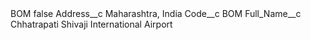 <?xml version="1.0" encoding="UTF-8"?>
<CustomMetadata xmlns="http://soap.sforce.com/2006/04/metadata" xmlns:xsi="http://www.w3.org/2001/XMLSchema-instance" xmlns:xsd="http://www.w3.org/2001/XMLSchema">
    <label>BOM</label>
    <protected>false</protected>
    <values>
        <field>Address__c</field>
        <value xsi:type="xsd:string">Maharashtra, India</value>
    </values>
    <values>
        <field>Code__c</field>
        <value xsi:type="xsd:string">BOM</value>
    </values>
    <values>
        <field>Full_Name__c</field>
        <value xsi:type="xsd:string">Chhatrapati Shivaji International Airport</value>
    </values>
</CustomMetadata>
